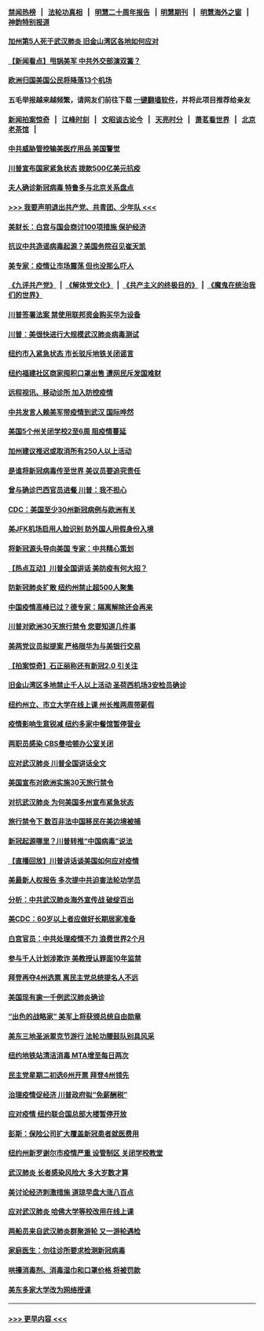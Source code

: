 #### [禁闻热榜](热点新闻.md?=0)  &nbsp;&nbsp;|&nbsp;&nbsp; [法轮功真相](https://github.com/gfw-breaker/truth/blob/master/README.md?=0) &nbsp;&nbsp;|&nbsp;&nbsp; [明慧二十周年报告](https://github.com/gfw-breaker/mh-reports/blob/master/README.md?=0) &nbsp;&nbsp;|&nbsp;&nbsp;[明慧期刊](https://github.com/gfw-breaker/mh-qikan) &nbsp;&nbsp;|&nbsp;&nbsp; [明慧海外之窗](https://github.com/gfw-breaker/mh-news/blob/master/README.md?=0) &nbsp;&nbsp;|&nbsp;&nbsp; [神韵特别报道](https://github.com/gfw-breaker/mh-news/blob/master/shenyun.md?=0)
#### [加州第5人死于武汉肺炎 旧金山湾区各地如何应对](../pages/nsc412/n11939263.md?t=03141231) 
#### [【新闻看点】甩锅美军 中共外交部演双簧？](../pages/nsc412/n11938828.md?t=03141231) 
#### [欧洲归国美国公民将降落13个机场](../pages/nsc412/n11939026.md?t=03141231) 
#### 五毛举报越来越频繁，请网友们前往下载 [一键翻墙软件](https://github.com/gfw-breaker/ssr-accounts)，并将此项目推荐给亲友
#### [新闻拍案惊奇](https://github.com/gfw-breaker/banned-news/blob/master/pages/link4.md) &nbsp;&nbsp;|&nbsp;&nbsp; [江峰时刻](https://github.com/gfw-breaker/banned-news/blob/master/pages/link4.md) &nbsp;&nbsp;|&nbsp;&nbsp; [文昭谈古论今](https://github.com/gfw-breaker/banned-news/blob/master/pages/link4.md) &nbsp;&nbsp;|&nbsp;&nbsp; [天亮时分](https://github.com/gfw-breaker/banned-news/blob/master/pages/link4.md) &nbsp;&nbsp;|&nbsp;&nbsp; [萧茗看世界](https://github.com/gfw-breaker/banned-news/blob/master/pages/link4.md) &nbsp;&nbsp;|&nbsp;&nbsp; [北京老茶馆](https://github.com/gfw-breaker/banned-news/blob/master/pages/link4.md) &nbsp;&nbsp;|&nbsp;&nbsp; 
#### [中共威胁管控输美医疗用品 美国警觉](../pages/nsc412/n11938602.md?t=03141231) 
#### [川普宣布国家紧急状态 拨款500亿美元抗疫](../pages/nsc412/n11939032.md?t=03141231) 
#### [夫人确诊新冠病毒 特鲁多与北京关系盘点](../pages/nsc412/n11938748.md?t=03141231) 
#### [>>> 我要声明退出共产党、共青团、少年队 <<<](https://github.com/begood0513/goodnews/blob/master/quit/letter.md) 
#### [美财长：白宫与国会商讨100项措施 保护经济](../pages/nsc412/n11938829.md?t=03141231) 
#### [抗议中共造谣病毒起源？美国务院召见崔天凯](../pages/nsc412/n11938747.md?t=03141231) 
#### [美专家：疫情让市场震荡 但也没那么吓人](../pages/nsc412/n11938573.md?t=03141231) 
#### [《九评共产党》](https://github.com/begood0513/9ping.md/blob/master/README.md) &nbsp;|&nbsp; [《解体党文化》](../../../../jtdwh.md/blob/master/README.md)  &nbsp;|&nbsp; [《共产主义的终极目的》](../../../../gczydzjmd.md/blob/master/README.md) &nbsp;|&nbsp; [《魔鬼在统治我们的世界》](../../../../mgztzwmdsj.md/blob/master/README.md) 
#### [川普签署法案 禁使用联邦资金购买华为设备](../pages/nsc412/n11938279.md?t=03141231) 
#### [川普：美很快进行大规模武汉肺炎病毒测试](../pages/nsc412/n11938523.md?t=03141231) 
#### [纽约市入紧急状态  市长驳斥地铁关闭谣言](../pages/nsc412/n11937384.md?t=03141231) 
#### [纽约福建社区商家囤积口罩出售 遭网民斥发国难财](../pages/nsc412/n11937354.md?t=03141231) 
#### [远程视讯、移动诊所  加入防控疫情](../pages/nsc412/n11937370.md?t=03141231) 
#### [中共发言人赖美军带疫情到武汉 国际哗然](../pages/nsc412/n11936484.md?t=03141231) 
#### [美国5个州关闭学校2至6周 阻疫情蔓延](../pages/nsc412/n11937190.md?t=03141231) 
#### [加州建议推迟或取消所有250人以上活动](../pages/nsc412/n11937373.md?t=03141231) 
#### [是谁将新冠病毒传至世界 美议员要追究责任](../pages/nsc412/n11936827.md?t=03141231) 
#### [曾与确诊巴西官员进餐 川普：我不担心](../pages/nsc412/n11936958.md?t=03141231) 
#### [CDC：美国至少30州新冠病例与欧洲有关](../pages/nsc412/n11936623.md?t=03141231) 
#### [美JFK机场启用人脸识别 防外国人用假身份入境](../pages/nsc412/n11936511.md?t=03141231) 
#### [将新冠源头导向美国 专家：中共精心策划](../pages/nsc412/n11936432.md?t=03141231) 
#### [【热点互动】川普全国讲话 美防疫有何大招？](../pages/nsc412/n11936288.md?t=03141231) 
#### [防新冠肺炎扩散 纽约州禁止超500人聚集](../pages/nsc412/n11936400.md?t=03141231) 
#### [中国疫情高峰已过？德专家：隔离解除还会再来](../pages/nsc412/n11935994.md?t=03141231) 
#### [川普对欧洲30天旅行禁令 您要知道几件事](../pages/nsc412/n11935870.md?t=03141231) 
#### [美两党议员拟提案 严格限华为与美银行交易](../pages/nsc412/n11935733.md?t=03141231) 
#### [【拍案惊奇】石正丽称还有新冠2.0 引关注](../pages/nsc412/n11934119.md?t=03141231) 
#### [旧金山湾区多地禁止千人以上活动  圣荷西机场3安检员确诊](../pages/nsc412/n11934646.md?t=03141231) 
#### [纽约州立、市立大学在线上课 州长推两周带薪假](../pages/nsc412/n11934353.md?t=03141231) 
#### [疫情影响生意锐减  纽约多家中餐馆暂停营业](../pages/nsc412/n11934327.md?t=03141231) 
#### [两职员感染  CBS曼哈顿办公室关闭](../pages/nsc412/n11934324.md?t=03141231) 
#### [应对武汉肺炎 川普全国讲话全文](../pages/nsc412/n11934150.md?t=03141231) 
#### [美国宣布对欧洲实施30天旅行禁令](../pages/nsc412/n11933815.md?t=03141231) 
#### [对抗武汉肺炎 为何美国多州宣布紧急状态](../pages/nsc412/n11933167.md?t=03141231) 
#### [旅行禁令下 数百非法中国移民在美边境被捕](../pages/nsc412/n11933581.md?t=03141231) 
#### [新冠起源哪里？川普转推“中国病毒”说法](../pages/nsc412/n11933596.md?t=03141231) 
#### [【直播回放】川普讲话谈美国如何应对疫情](../pages/nsc412/n11933533.md?t=03141231) 
#### [美最新人权报告 多次提中共迫害法轮功学员](../pages/nsc412/n11933487.md?t=03141231) 
#### [分析：中共武汉肺炎海外宣传战 破绽百出](../pages/nsc412/n11933338.md?t=03141231) 
#### [美CDC：60岁以上者应做好长期居家准备](../pages/nsc412/n11933128.md?t=03141231) 
#### [白宫官员：中共处理疫情不力 浪费世界2个月](../pages/nsc412/n11932744.md?t=03141231) 
#### [参与千人计划涉欺诈 美教授认罪面10年监禁](../pages/nsc412/n11932927.md?t=03141231) 
#### [拜登再夺4州选票 离民主党总统提名人不远](../pages/nsc412/n11932668.md?t=03141231) 
#### [美国现有逾一千例武汉肺炎确诊](../pages/nsc412/n11932451.md?t=03141231) 
#### [“出色的战略家” 美军上将获颁总统自由勋章](../pages/nsc412/n11932193.md?t=03141231) 
#### [美东三地圣派翠克节游行  法轮功腰鼓队别具风采](../pages/nsc412/n11931646.md?t=03141231) 
#### [纽约地铁站清洁消毒  MTA增至每日两次](../pages/nsc412/n11931570.md?t=03141231) 
#### [民主党星期二初选6州开票 拜登4州领先](../pages/nsc412/n11931114.md?t=03141231) 
#### [治理疫情促经济 川普政府拟“免薪酬税”](../pages/nsc412/n11931088.md?t=03141231) 
#### [应对疫情 纽约联合国总部大楼暂停开放](../pages/nsc412/n11930658.md?t=03141231) 
#### [彭斯：保险公司扩大覆盖新冠患者就医费用](../pages/nsc412/n11930726.md?t=03141231) 
#### [纽约州新罗谢尔市疫情严重  设管制区 关闭学校教堂](../pages/nsc412/n11930740.md?t=03141231) 
#### [武汉肺炎 长者感染风险大 多大岁数才算](../pages/nsc412/n11930449.md?t=03141231) 
#### [美讨论经济刺激措施 道琼早盘大涨八百点](../pages/nsc412/n11930191.md?t=03141231) 
#### [应对武汉肺炎 哈佛大学等校改用在线上课](../pages/nsc412/n11930193.md?t=03141231) 
#### [两船员来自武汉肺炎群聚游轮 又一游轮遇检](../pages/nsc412/n11929594.md?t=03141231) 
#### [家庭医生：勿往诊所要求检测新冠病毒](../pages/nsc412/n11928883.md?t=03141231) 
#### [哄擡消毒剂、消毒湿巾和口罩价格  将被罚款](../pages/nsc412/n11928907.md?t=03141231) 
#### [美东多家大学改为网络授课](../pages/nsc412/n11928896.md?t=03141231) 

----
#### [ >>> 更早内容 <<< ](../indexes/nsc412-earlier.md)
